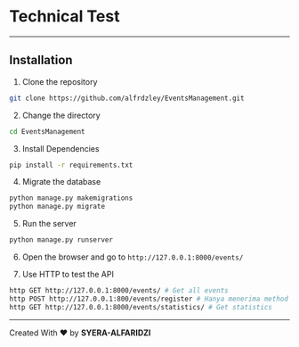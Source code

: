 # Technical Test
***

## Installation
1. Clone the repository
```bash
git clone https://github.com/alfrdzley/EventsManagement.git
```
2. Change the directory
```bash
cd EventsManagement
````
3. Install Dependencies
```bash
pip install -r requirements.txt
```

4. Migrate the database
```bash
python manage.py makemigrations
python manage.py migrate
```

5. Run the server
```bash
python manage.py runserver
```

6. Open the browser and go to `http://127.0.0.1:8000/events/`

7. Use HTTP <method> to test the API
```bash
http GET http://127.0.0.1:8000/events/ # Get all events
http POST http://127.0.0.1:800/events/register # Hanya menerima method POST
http GET http://127.0.0.1:8000/events/statistics/ # Get statistics

```


***
Created With ❤️ by **SYERA-ALFARIDZI**